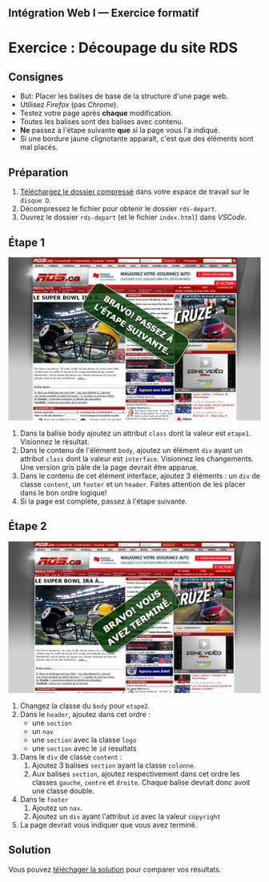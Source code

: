 ## Intégration Web I — Exercice formatif
# Exercice : Découpage du site RDS

## Consignes

- But: Placer les balises de base de la structure d'une page web.
- Utilisez _Firefox_ (pas _Chrome_).
- Testez votre page après __chaque__ modification.
- Toutes les balises sont des balises avec contenu.
- __Ne__ passez à l'étape suivante __que__ si la page vous l'a indiqué.
- Si une bordure jaune clignotante apparaît, c'est que des éléments sont mal placés.

## Préparation

1. [Téléchargez le dossier compressé](https://github.com/web1cstj/rds/archive/refs/heads/depart.zip) dans votre espace de travail sur le `disque D`.
1. Décompressez le fichier pour obtenir le dossier `rds-depart`.
1. Ouvrez le dossier `rds-depart` (et le fichier `index.html`) dans _VSCode_.

## Étape 1
![Aperçu du final](etape1.png)

1. Dans la balise body ajoutez un attribut `class` dont la valeur est `etape1`. Visionnez le résultat.
1. Dans le contenu de l'élément `body`, ajoutez un élément `div` ayant un attribut `class` dont la valeur est `interface`. Visionnez les changements. Une version gris pâle de la page devrait être apparue.
1. Dans le contenu de cet élément interface, ajoutez 3 éléments : un `div` de classe `content`, un `footer` et un `header`. Faites attention de les placer dans le bon ordre logique!
1. Si la page est complète, passez à l'étape suivante.

## Étape 2

![Aperçu du final](final.png)
1. Changez la classe du `body` pour `etape2`.
1. Dans le `header`, ajoutez dans cet ordre :
   - une `section`
   - un `nav`
   - une `section` avec la classe `logo`
   - une `section` avec le `id` resultats
1. Dans le `div` de classe `content` :
   1. Ajoutez 3 balises `section` ayant la classe `colonne`.
   1. Aux balises `section`, ajoutez respectivement dans cet ordre les classes `gauche`, `centre` et `droite`. Chaque balise devrait donc avoit une classe double.
1. Dans le `footer`
   1. Ajoutez un `nav`.
   1. Ajoutez un `div` ayant l'attribut `id` avec la valeur `copyright`
1. La page devrait vous indiquer que vous avez terminé.

## Solution

Vous pouvez [téléchager la solution](https://github.com/web1cstj/rds/archive/refs/heads/master.zip) pour comparer vos résultats.
